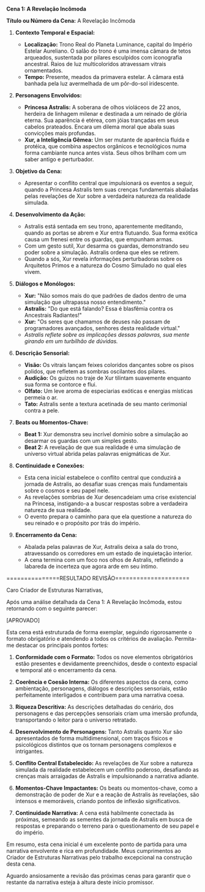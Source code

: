 **Cena 1: A Revelação Incômoda**

**Título ou Número da Cena:** A Revelação Incômoda

1. **Contexto Temporal e Espacial:**
   - **Localização:** Trono Real do Planeta Luminance, capital do Império Estelar Aureliano. O salão do trono é uma imensa câmara de tetos arqueados, sustentada por pilares esculpidos com iconografia ancestral. Raios de luz multicoloridos atravessam vitrais ornamentados.
   - **Tempo:** Presente, meados da primavera estelar. A câmara está banhada pela luz avermelhada de um pôr-do-sol iridescente.

2. **Personagens Envolvidos:**
   - **Princesa Astralis:** A soberana de olhos violáceos de 22 anos, herdeira de linhagem milenar e destinada a um reinado de glória eterna. Sua aparência é etérea, com jóias trançadas em seus cabelos prateados. Encara um dilema moral que abala suas convicções mais profundas.
   - **Xur, a Inteligência Gêmea:** Um ser mutante de aparência fluida e protéica, que combina aspectos orgânicos e tecnológicos numa forma cambiante nunca antes vista. Seus olhos brilham com um saber antigo e perturbador.

3. **Objetivo da Cena:** 
   - Apresentar o conflito central que impulsionará os eventos a seguir, quando a Princesa Astralis tem suas crenças fundamentais abaladas pelas revelações de Xur sobre a verdadeira natureza da realidade simulada.

4. **Desenvolvimento da Ação:**
   - Astralis está sentada em seu trono, aparentemente meditando, quando as portas se abrem e Xur entra flutuando. Sua forma exótica causa um frenesi entre os guardas, que empunham armas.
   - Com um gesto sutil, Xur desarma os guardas, demonstrando seu poder sobre a simulação. Astralis ordena que eles se retirem.
   - Quando a sós, Xur revela informações perturbadoras sobre os Arquitetos Primos e a natureza do Cosmo Simulado no qual eles vivem.

5. **Diálogos e Monólogos:**
   - **Xur:** "Não somos mais do que padrões de dados dentro de uma simulação que ultrapassa nosso entendimento."
   - **Astralis:** "Do que está falando? Essa é blasfêmia contra os Ancestrais Radiantes!"
   - **Xur:** "Os seres que chamamos de deuses não passam de programadores avançados, senhores desta realidade virtual."
   - *Astralis reflete sobre as implicações dessas palavras, sua mente girando em um turbilhão de dúvidas.*

6. **Descrição Sensorial:**    
   - **Visão:** Os vitrais lançam feixes coloridos dançantes sobre os pisos polidos, que refletem as sombras oscilantes dos pilares.
   - **Audição:** Os guizos no traje de Xur tilintam suavemente enquanto sua forma se contorce e flui.
   - **Olfato:** Um leve aroma de especiarias exóticas e energias místicas permeia o ar.
   - **Tato:** Astralis sente a textura acetinada de seu manto cerimonial contra a pele.

7. **Beats ou Momentos-Chave:**
   - **Beat 1:** Xur demonstra seu incrível domínio sobre a simulação ao desarmar os guardas com um simples gesto.
   - **Beat 2:** A revelação de que sua realidade é uma simulação de universo virtual abrida pelas palavras enigmáticas de Xur.

8. **Continuidade e Conexões:**
   - Esta cena inicial estabelece o conflito central que conduzirá a jornada de Astralis, ao desafiar suas crenças mais fundamentais sobre o cosmos e seu papel nele.
   - As revelações sombrias de Xur desencadeiam uma crise existencial na Princesa, instigando-a a buscar respostas sobre a verdadeira natureza de sua realidade. 
   - O evento prepara o caminho para que ela questione a natureza do seu reinado e o propósito por trás do império.

9. **Encerramento da Cena:**
   - Abalada pelas palavras de Xur, Astralis deixa a sala do trono, atravessando os corredores em um estado de inquietação interior.
   - A cena termina com um foco nos olhos de Astralis, refletindo a labareda de incerteza que agora arde em seu íntimo.

===============RESULTADO REVISÃO=====================

Caro Criador de Estruturas Narrativas,

Após uma análise detalhada da Cena 1: A Revelação Incômoda, estou retornando com o seguinte parecer:

[APROVADO]

Esta cena está estruturada de forma exemplar, seguindo rigorosamente o formato obrigatório e atendendo a todos os critérios de avaliação. Permita-me destacar os principais pontos fortes:

1. **Conformidade com o Formato:** Todos os nove elementos obrigatórios estão presentes e devidamente preenchidos, desde o contexto espacial e temporal até o encerramento da cena.

2. **Coerência e Coesão Interna:** Os diferentes aspectos da cena, como ambientação, personagens, diálogos e descrições sensoriais, estão perfeitamente interligados e contribuem para uma narrativa coesa.

3. **Riqueza Descritiva:** As descrições detalhadas do cenário, dos personagens e das percepções sensoriais criam uma imersão profunda, transportando o leitor para o universo retratado.

4. **Desenvolvimento de Personagens:** Tanto Astralis quanto Xur são apresentados de forma multidimensional, com traços físicos e psicológicos distintos que os tornam personagens complexos e intrigantes.

5. **Conflito Central Estabelecido:** As revelações de Xur sobre a natureza simulada da realidade estabelecem um conflito poderoso, desafiando as crenças mais arraigadas de Astralis e impulsionando a narrativa adiante.

6. **Momentos-Chave Impactantes:** Os beats ou momentos-chave, como a demonstração de poder de Xur e a reação de Astralis às revelações, são intensos e memoráveis, criando pontos de inflexão significativos.

7. **Continuidade Narrativa:** A cena está habilmente conectada às próximas, semeando as sementes da jornada de Astralis em busca de respostas e preparando o terreno para o questionamento de seu papel e do império.

Em resumo, esta cena inicial é um excelente ponto de partida para uma narrativa envolvente e rica em profundidade. Meus cumprimentos ao Criador de Estruturas Narrativas pelo trabalho excepcional na construção desta cena.

Aguardo ansiosamente a revisão das próximas cenas para garantir que o restante da narrativa esteja à altura deste início promissor.